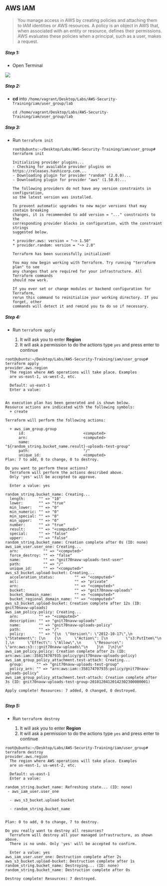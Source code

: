 ## AWS IAM 

>You manage access in AWS by creating policies and attaching them to IAM identities or AWS resources. A policy is an object in AWS that, when associated with an entity or resource, defines their permissions. AWS evaluates these policies when a principal, such as a user, makes a request. 


##### Step 1:

* Open Terminal

![](img/terminal.png)

##### Step 2:

*  **cd** into  `/home/vagrant/Desktop/Labs/AWS-Security-Training/iam/user_group/lab`

    ```commandline
    cd /home/vagrant/Desktop/Labs/AWS-Security-Training/iam/user_group/lab
    ```
##### Step 3:

* Run `terraform init`

    ```commandline
    root@ubuntu:~/Desktop/Labs/AWS-Security-Training/iam/user_group# terraform init
    
    Initializing provider plugins...
    - Checking for available provider plugins on https://releases.hashicorp.com...
    - Downloading plugin for provider "random" (2.0.0)...
    - Downloading plugin for provider "aws" (1.50.0)...
    
    The following providers do not have any version constraints in configuration,
    so the latest version was installed.
    
    To prevent automatic upgrades to new major versions that may contain breaking
    changes, it is recommended to add version = "..." constraints to the
    corresponding provider blocks in configuration, with the constraint strings
    suggested below.
    
    * provider.aws: version = "~> 1.50"
    * provider.random: version = "~> 2.0"
    
    Terraform has been successfully initialized!
    
    You may now begin working with Terraform. Try running "terraform plan" to see
    any changes that are required for your infrastructure. All Terraform commands
    should now work.
    
    If you ever set or change modules or backend configuration for Terraform,
    rerun this command to reinitialize your working directory. If you forget, other
    commands will detect it and remind you to do so if necessary.
    
    ```

##### Step 4:

* Run `terraform apply`

    1. It will ask you to enter **Region**
    2. It will ask a permission to do the actions type `yes` and press enter to continue

```commandline
root@ubuntu:~/Desktop/Labs/AWS-Security-Training/iam/user_group# terraform apply
provider.aws.region
  The region where AWS operations will take place. Examples
  are us-east-1, us-west-2, etc.

  Default: us-east-1
  Enter a value: 


An execution plan has been generated and is shown below.
Resource actions are indicated with the following symbols:
  + create

Terraform will perform the following actions:

  + aws_iam_group.group
      id:                          <computed>
      arn:                         <computed>
      name:                        "${random_string.bucket_name.result}-uploads-test-group"
      path:                        "/"
      unique_id:                   <computed>
Plan: 7 to add, 0 to change, 0 to destroy.

Do you want to perform these actions?
  Terraform will perform the actions described above.
  Only 'yes' will be accepted to approve.

  Enter a value: yes

random_string.bucket_name: Creating...
  length:      "" => "10"
  lower:       "" => "true"
  min_lower:   "" => "0"
  min_numeric: "" => "0"
  min_special: "" => "0"
  min_upper:   "" => "0"
  number:      "" => "true"
  result:      "" => "<computed>"
  special:     "" => "false"
  upper:       "" => "false"
random_string.bucket_name: Creation complete after 0s (ID: none)
aws_iam_user.user_one: Creating...
  arn:           "" => "<computed>"
  force_destroy: "" => "false"
  name:          "" => "gnit70navw-uploads-test-user"
  path:          "" => "/"
  unique_id:     "" => "<computed>"
aws_s3_bucket.upload-bucket: Creating...
  acceleration_status:         "" => "<computed>"
  acl:                         "" => "private"
  arn:                         "" => "<computed>"
  bucket:                      "" => "gnit70navw-uploads"
  bucket_domain_name:          "" => "<computed>"
  bucket_regional_domain_name: "" => "<computed>"
aws_s3_bucket.upload-bucket: Creation complete after 12s (ID: gnit70navw-uploads)
aws_iam_policy.policy: Creating...
  arn:         "" => "<computed>"
  description: "" => "gnit70navw-uploads"
  name:        "" => "gnit70navw-uploads-policy"
  path:        "" => "/"
  policy:      "" => "{\n  \"Version\": \"2012-10-17\",\n  \"Statement\": [\n    {\n      \"Action\": [\n        \"s3:PutItem\"\n      ],\n      \"Effect\": \"Allow\",\n      \"Resource\": \"arn:aws:s3:::gnit70navw-uploads\"\n    }\n  ]\n}\n"
aws_iam_policy.policy: Creation complete after 2s (ID: arn:aws:iam::358174707935:policy/gnit70navw-uploads-policy)
aws_iam_group_policy_attachment.test-attach: Creating...
  group:      "" => "gnit70navw-uploads-test-group"
  policy_arn: "" => "arn:aws:iam::358174707935:policy/gnit70navw-uploads-policy"
aws_iam_group_policy_attachment.test-attach: Creation complete after 3s (ID: gnit70navw-uploads-test-group-20181204120142302300000001)

Apply complete! Resources: 7 added, 0 changed, 0 destroyed.


```

##### Step 5:

* Run `terraform destroy`

    1. It will ask you to enter **Region**
    2. It will ask a permission to do the actions type `yes` and press enter to continue
    
```commandline
root@ubuntu:~/Desktop/Labs/AWS-Security-Training/iam/user_group# terraform destroy
provider.aws.region
  The region where AWS operations will take place. Examples
  are us-east-1, us-west-2, etc.

  Default: us-east-1
  Enter a value: 

random_string.bucket_name: Refreshing state... (ID: none)
 - aws_iam_user.user_one

  - aws_s3_bucket.upload-bucket

  - random_string.bucket_name


Plan: 0 to add, 0 to change, 7 to destroy.

Do you really want to destroy all resources?
  Terraform will destroy all your managed infrastructure, as shown above.
  There is no undo. Only 'yes' will be accepted to confirm.

  Enter a value: yes
aws_iam_user.user_one: Destruction complete after 2s
aws_s3_bucket.upload-bucket: Destruction complete after 1s
random_string.bucket_name: Destroying... (ID: none)
random_string.bucket_name: Destruction complete after 0s

Destroy complete! Resources: 7 destroyed.

```
